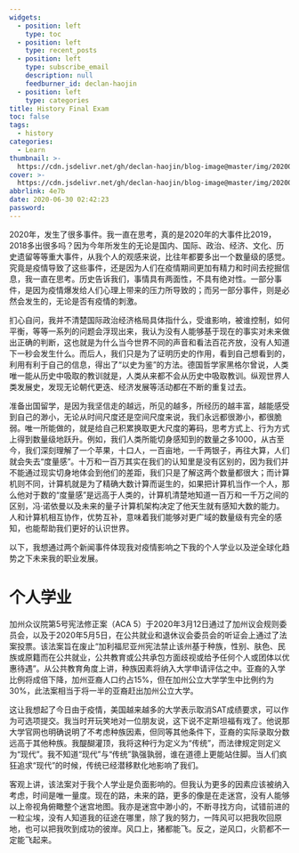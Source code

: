 ```yaml
---
widgets:
  - position: left
    type: toc
  - position: left
    type: recent_posts
  - position: left
    type: subscribe_email
    description: null
    feedburner_id: declan-haojin
  - position: left
    type: categories
title: History Final Exam
toc: false
tags:
  - history
categories:
  - Learn
thumbnail: >-
  https://cdn.jsdelivr.net/gh/declan-haojin/blog-image@master/img/20200629232402.png
cover: >-
  https://cdn.jsdelivr.net/gh/declan-haojin/blog-image@master/img/20200629232402.png
abbrlink: 4e7b
date: 2020-06-30 02:42:23
password:
---
```


2020年，发生了很多事件。我一直在思考，真的是2020年的大事件比2019，2018多出很多吗？因为今年所发生的无论是国内、国际、政治、经济、文化、历史遗留等等重大事件，从我个人的观感来说，比往年都要多出一个数量级的感觉。究竟是疫情导致了这些事件，还是因为人们在疫情期间更加有精力和时间去挖掘信息，我一直在思考。历史告诉我们，事情具有两面性，不具有绝对性。一部分事件，是因为疫情爆发给人们心理上带来的压力所导致的；而另一部分事件，则是必然会发生的，无论是否有疫情的刺激。



扪心自问，我并不清楚国际政治经济格局具体指什么，受谁影响，被谁控制，如何平衡，等等一系列的问题会浮现出来，我认为没有人能够基于现在的事实对未来做出正确的判断，这也就是为什么当今世界不同的声音和看法百花齐放，没有人知道下一秒会发生什么。而后人，我们只是为了证明历史的作用，看到自己想看到的，利用有利于自己的信息，得出了“以史为鉴”的方法。德国哲学家黑格尔曾说，人类唯一能从历史中吸取的教训就是，人类从来都不会从历史中吸取教训。纵观世界人类发展史，发现无论朝代更迭、经济发展等活动都在不断的重复过去。

准备出国留学，是因为我坚信走的越远，所见的越多，所经历的越丰富，越能感受到自己的渺小，无论从时间尺度还是空间尺度来说，我们永远都很渺小，都很脆弱。唯一所能做的，就是给自己积累换取更大尺度的筹码，思考方式上、行为方式上得到数量级地跃升。例如，我们人类所能切身感知到的数量之多1000，从古至今，我们深刻理解了一个苹果，十口人，一百亩地，一千两银子，再往大算，人们就会失去“度量感”。十万和一百万其实在我们的认知里是没有区别的，因为我们并不能通过现实切身地体会到他们的差距，我们只是了解这两个数量都很大；而计算机则不同，计算机就是为了精确大数计算而诞生的，如果把计算机当作一个人，那么他对于数的“度量感”是远高于人类的，计算机清楚地知道一百万和一千万之间的区别，冯·诺依曼以及未来的量子计算机架构决定了他天生就有感知大数的能力。人和计算机相互协作，优势互补，意味着我们能够对更广域的数量级有完全的感知，也能帮助我们更好的认识世界。

以下，我想通过两个新闻事件体现我对疫情影响之下我的个人学业以及逆全球化趋势之下未来我的职业发展。

# 个人学业

加州众议院第5号宪法修正案（ACA 5）于2020年3月12日通过了加州议会规则委员会，以及于2020年5月5日，在公共就业和退休议会委员会的听证会上通过了法案投票。该法案旨在废止“加利福尼亚州宪法禁止该州基于种族，性别、肤色、民族或原籍而在公共就业，公共教育或公共承包方面歧视或给予任何个人或团体以优惠待遇”。从公共教育角度上讲，种族因素将纳入大学申请评估之中。亚裔的入学比例将成倍下降，加州亚裔人口约占15%，但在加州公立大学学生中比例约为30%，此法案相当于将一半的亚裔赶出加州公立大学。

这让我想起了今日由于疫情，美国越来越多的大学表示取消SAT成绩要求，可以作为可选项提交。我当时开玩笑地对一位朋友说，这下说不定斯坦福有戏了。他说那大学官网也明确说明了不考虑种族因素，但同等其他条件下，亚裔的实际录取分数远高于其他种族。我醍醐灌顶，我将这种行为定义为“传统”，而法律规定则定义为“现代”。我不知道“现代”与“传统”孰强孰弱，谁在道德上更能站住脚。当人们疯狂追求“现代”的时候，传统已经潜移默化地影响了我们。

客观上讲，该法案对于我个人学业是负面影响的。但我认为更多的因素应该被纳入考虑，时间是唯一量度。现在的路，未来的路，更多的像是在走迷宫，没有人能够以上帝视角俯瞰整个迷宫地图。我亦是迷宫中渺小的，不断寻找方向，试错前进的一粒尘埃，没有人知道我的征途在哪里，除了我的努力，一阵风可以把我吹回原地，也可以把我吹到成功的彼岸。风口上，猪都能飞。反之，逆风口，火箭都不一定能飞起来。